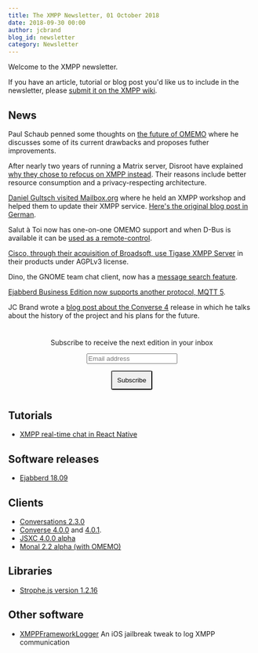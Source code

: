 ```yaml
---
title: The XMPP Newsletter, 01 October 2018
date: 2018-09-30 00:00
author: jcbrand
blog_id: newsletter 
category: Newsletter
---
```


Welcome to the XMPP newsletter.

If you have an article, tutorial or blog post you'd like us to include in the
newsletter, please [submit it on the XMPP wiki](https://wiki.xmpp.org/web/News_and_Articles_for_the_next_XMPP_Newsletter).

## News

Paul Schaub penned some thoughts on [the future of OMEMO](https://blogs.fsfe.org/vanitasvitae/2018/09/07/future-of-omemo/)
where he discusses some of its current drawbacks and proposes futher improvements.

After nearly two years of running a Matrix server, Disroot have explained
[why they chose to refocus on XMPP instead](https://disroot.org/en/blog/matrix-closure).
Their reasons include better resource consumption and a privacy-respecting architecture.

[Daniel Gultsch visited Mailbox.org](https://translate.google.com/translate?hl=af&sl=de&tl=en&u=https%3A%2F%2Fmailbox.org%2Fdaniel-gultsch-autor-von-conversation-zu-besuch-bei-mailbox-org%2F)
where he held an XMPP workshop and helped them to update their XMPP
service. [Here's the original blog post in German](https://mailbox.org/daniel-gultsch-autor-von-conversation-zu-besuch-bei-mailbox-org/).

Salut à Toi now has one-on-one OMEMO support and when D-Bus is available it can
be [used as a remote-control](https://www.goffi.org/b/74BwHSApD7w7Tr9L9fvR82/news-control-your-media-player-from-omemo).

[Cisco, through their acquisition of Broadsoft, use Tigase XMPP Server](https://tigase.net/blog-entry/cisco-and-broadsoft-use-tigase-software-their-products)
in their products under AGPLv3 license. 

Dino, the GNOME team chat client, now has a [message search feature](https://gnomegsoc2018.wordpress.com/2018/08/31/message-search-merged-into-dino/).

[Ejabberd Business Edition now supports another protocol, MQTT 5](https://blog.process-one.net/first-ever-mqtt-and-xmpp-dual-protocol-server-ejabberd-business-edition/).

JC Brand wrote a [blog post about the Converse 4](https://opkode.com/blog/converse-4-released/)
release in which he talks about the history of the project and his plans for the future.

<form style="padding: 10px; text-align:center; margin-bottom: 30px;"
      action="https://tinyletter.com/xmpp" method="post" target="popupwindow"
      onsubmit="window.open('https://tinyletter.com/xmpp', 'popupwindow',
      'scrollbars=yes,width=800,height=600');return true">
<p><label for="tlemail">Subscribe to receive the next edition in your inbox</label></p>
<p><input type="text" placeholder="Email address" name="email" id="tlemail" /></p>
<input type="hidden" value="1" name="embed"/>
<input type="submit" style="padding: 10px; border-radius: 5%" value="Subscribe" />
</form>

## Tutorials

* [XMPP real-time chat in React Native](https://medium.com/@connectycube/xmpp-real-time-chat-in-react-native-8d6d5d23dd47)

## Software releases

* [Ejabberd 18.09](https://blog.process-one.net/ejabberd-18-09/)

## Clients

* [Conversations 2.3.0](https://github.com/siacs/Conversations/releases/tag/2.3.0)
* [Converse 4.0.0](https://github.com/conversejs/converse.js/releases/tag/v4.0.0) and [4.0.1](https://github.com/conversejs/converse.js/releases/tag/v4.0.1).
* [JSXC 4.0.0 alpha]( https://www.jsxc.org/blog/2018/09/26/v4.0.0-first-alpha-released.html)
* [Monal 2.2 alpha (with OMEMO)](https://monal.im/blog/monal-osx-2-2-with-omemo-alpha/)

## Libraries

* [Strophe.js version 1.2.16](https://github.com/strophe/strophejs/releases/tag/v1.2.16)

## Other software

* [XMPPFrameworkLogger](https://github.com/BrianHenryIE/XMPPFrameworkLogger) An iOS jailbreak tweak to log XMPP communication

